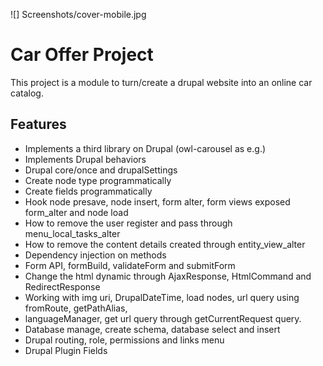 ![] Screenshots/cover-mobile.jpg

# Car Offer Project

This project is a module to turn/create a drupal website into an online car catalog.

## Features

- Implements a third library on Drupal (owl-carousel as e.g.)
- Implements Drupal behaviors
- Drupal core/once and drupalSettings
- Create node type programmatically
- Create fields programmatically
- Hook node presave, node insert, form alter, form views exposed form_alter and node load 
- How to remove the user register and pass  through menu_local_tasks_alter
- How to remove the content details created through entity_view_alter
- Dependency injection on methods
- Form API, formBuild, validateForm and submitForm
- Change the html dynamic through AjaxResponse, HtmlCommand and RedirectResponse
- Working with img uri, DrupalDateTime, load nodes, url query using fromRoute, getPathAlias,
- languageManager, get url query through getCurrentRequest query.
- Database manage, create schema, database select and insert
- Drupal routing, role, permissions and links menu
- Drupal Plugin Fields

